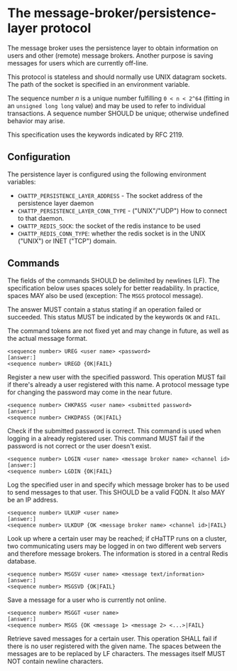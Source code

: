 # The message-broker/persistence-layer protocol

The message broker uses the persistence layer to obtain information
on users and other (remote) message brokers. Another purpose is saving messages
for users which are currently off-line.

This protocol is stateless and should normally use UNIX datagram sockets. The path of
the socket is specified in an environment variable.

The sequence number *n* is a unique number fulfilling `0 < n < 2^64` (fitting in an `unsigned long long`
value) and may be used to refer to individual transactions. A sequence number SHOULD be unique; otherwise undefined
behavior may arise.

This specification uses the keywords indicated by RFC 2119.

## Configuration

The persistence layer is configured using the following environment variables:

* `CHATTP_PERSISTENCE_LAYER_ADDRESS` - The socket address of the persistence layer daemon
* `CHATTP_PERSISTENCE_LAYER_CONN_TYPE` - ("UNIX"/"UDP") How to connect to that daemon.
* `CHATTP_REDIS_SOCK`: the socket of the redis instance to be used
* `CHATTP_REDIS_CONN_TYPE`: whether the redis socket is in the UNIX ("UNIX") or INET ("TCP") domain.

## Commands

The fields of the commands SHOULD be delimited by newlines (LF). The specification below uses
spaces solely for better readability. In practice, spaces MAY also be used (exception: The `MSGS` protocol
message).

The answer MUST contain a status stating if an operation failed or succeeded. This status MUST be indicated
by the keywords `OK` and `FAIL`.

The command tokens are not fixed yet and may change in future, as well as the actual message format.

    <sequence number> UREG <user name> <password>
    [answer:]
    <sequence number> UREGD {OK|FAIL}

Register a new user with the specified password. This operation MUST fail if there's already a user registered
with this name. A protocol message type for changing the password may come in the near future.

    <sequence number> CHKPASS <user name> <submitted password>
    [answer:]
    <sequence number> CHKDPASS {OK|FAIL}

Check if the submitted password is correct. This command is used when logging in a already registered user. This command
MUST fail if the password is not correct or the user doesn't exist.

    <sequence number> LOGIN <user name> <message broker name> <channel id>
    [answer:]
    <sequence number> LGDIN {OK|FAIL}

Log the specified user in and specify which message broker has to be used to send messages to that user. This SHOULD
be a valid FQDN. It also MAY be an IP address.

    <sequence number> ULKUP <user name>
    [answer:]
    <sequence number> ULKDUP {OK <message broker name> <channel id>|FAIL}

Look up where a certain user may be reached; if cHaTTP runs on a cluster, two communicating users may be logged in
on two different web servers and therefore message brokers. The information is stored in a central Redis database.

    <sequence number> MSGSV <user name> <message text/information>
    [answer:]
    <sequence number> MSGSVD {OK|FAIL}

Save a message for a user who is currently not online.

    <sequence number> MSGGT <user name>
    [answer:]
    <sequence number> MSGS {OK <message 1> <message 2> <...>|FAIL}

Retrieve saved messages for a certain user. This operation SHALL fail if there is no user registered with the given name.
The spaces between the messages are to be replaced by LF characters. The messages itself MUST NOT contain newline characters.

